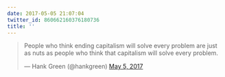 ```yaml
---
date: 2017-05-05 21:07:04
twitter_id: 860662160376180736
title: ''
---
```


<blockquote class="twitter-tweet"><p lang="en" dir="ltr">People who think ending capitalism will solve every problem are just as nuts as people who think that capitalism will solve every problem.</p>&mdash; Hank Green (@hankgreen) <a href="https://twitter.com/hankgreen/status/860644761866293248?ref_src=twsrc%5Etfw">May 5, 2017</a></blockquote>
<script async src="https://platform.twitter.com/widgets.js" charset="utf-8"></script>
